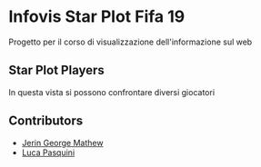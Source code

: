 # Infovis Star Plot Fifa 19
Progetto per il corso di visualizzazione dell'informazione sul web

## Star Plot Players

In questa vista si possono confrontare diversi giocatori


## Contributors
- [Jerin George Mathew](https://github.com/jgeorgemathew)
- [Luca Pasquini](https://github.com/lucapas)
